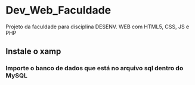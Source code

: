 # Dev_Web_Faculdade
Projeto da faculdade para disciplina DESENV. WEB com HTML5, CSS, JS e PHP

## Instale o xamp

### Importe o banco de dados que está no arquivo sql dentro do MySQL 

